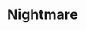 ---
title: Nightmare
description: An intro to binary exploitation / reverse engineering course based around ctf challenges.
url: https://guyinatuxedo.github.io/
image:
    # url: '/assets/images/cafe.png'
    # alt: 'Cafe'
tags: ['binary-exploitation', 'ctf', 'learn', 'reverse-engineering', 'training']
listedDate: 2023-11-09
published: true
---